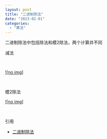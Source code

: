 ```yaml
---
layout: post
title: "二进制除法"
date: "2023-02-01"
categories: 
  - "算法"
---
```


二进制除法中包括除法和模2除法，两个计算并不同

减法

 

[![no img]](http://127.0.0.1/?attachment_id=4992)

 

模2除法

[![no img]](http://127.0.0.1/?attachment_id=4993)

 

引用

- [二进制除法](https://blog.csdn.net/BlessingXRY/article/details/104424110)
